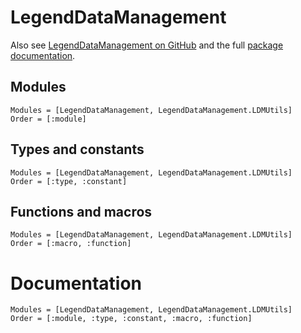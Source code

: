 # LegendDataManagement

Also see [LegendDataManagement on GitHub](https://github.com/legend-exp/LegendDataManagement.jl)
and the full [package documentation](https://legend-exp.github.io/LegendDataManagement.jl/stable/).

## Modules

```@index
Modules = [LegendDataManagement, LegendDataManagement.LDMUtils]
Order = [:module]
```

## Types and constants

```@index
Modules = [LegendDataManagement, LegendDataManagement.LDMUtils]
Order = [:type, :constant]
```

## Functions and macros

```@index
Modules = [LegendDataManagement, LegendDataManagement.LDMUtils]
Order = [:macro, :function]
```

# Documentation

```@autodocs
Modules = [LegendDataManagement, LegendDataManagement.LDMUtils]
Order = [:module, :type, :constant, :macro, :function]
```

